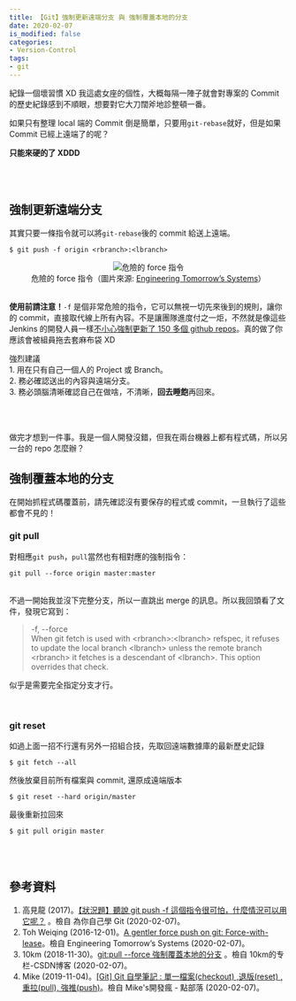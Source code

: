 ```yaml
---
title: 【Git】強制更新遠端分支 與 強制覆蓋本地的分支
date: 2020-02-07
is_modified: false
categories:
- Version-Control
tags:
- git
--- 
```


紀錄一個壞習慣 XD 我這處女座的個性，大概每隔一陣子就會對專案的 Commit 的歷史紀錄感到不順眼，想要對它大刀闊斧地診整頓一番。
 
如果只有整理 local 端的 Commit 倒是簡單，只要用`git-rebase`就好，但是如果 Commit 已經上遠端了的呢？
 
**只能來硬的了 XDDD**

<!--more-->
<br><br>

## 強制更新遠端分支
其實只要一條指令就可以將`git-rebase`後的 commit 給送上遠端。

```shell
$ git push -f origin <rbranch>:<lbranch> 
```

<center> <img src="https://miro.medium.com/max/500/0*XaLzNzYkA6PZjbl9.jpg" alt="危險的 force 指令"></center>
<center class="imgtext">危險的 force 指令（圖片來源: <a href="https://estl.tech/a-gentler-force-push-on-git-force-with-lease-fb15701218df" class="imgtext">Engineering Tomorrow’s Systems</a>）</center>
<br>

**使用前請注意！**`-f` 是個非常危險的指令，它可以無視一切先來後到的規則，讓你的 commit，直接取代線上所有內容。不是讓團隊進度付之一炬，不然就是像這些 Jenkins 的開發人員一樣[不小心強制更新了 150 多個 github repos](https://groups.google.com/forum/#!searchin/jenkinsci-dev/force$20push/jenkinsci-dev/-myjRIPcVwU/mrwn8VkyXagJ)。真的做了你應該會被組員拖去套麻布袋 XD
<br>

<div class="alert info"> 
<div class="head">強烈建議</div>
1. 用在只有自己一個人的 Project 或 Branch。<br>
2. 務必確認送出的內容與遠端分支。<br>
3. 務必頭腦清晰確認自己在做啥，不清晰，<b>回去睡飽</b>再回來。<br>
</div>

<br><br> 

做完才想到一件事。我是一個人開發沒錯，但我在兩台機器上都有程式碼，所以另一台的 repo 怎麼辦？

## 強制覆蓋本地的分支
在開始抓程式碼覆蓋前，請先確認沒有要保存的程式或 commit，一旦執行了這些都會不見的！
<br>

### git pull
對相應`git push`，`pull`當然也有相對應的強制指令：
```shell
git pull --force origin master:master
```

<br> 不過一開始我並沒下完整分支，所以一直跳出 merge 的訊息。所以我回頭看了文件，發現它寫到：

> -f, --force <br>
> When git fetch is used with \<rbranch\>:\<lbranch\> refspec, it refuses to update the local  branch \<lbranch\> unless the remote branch \<rbranch\> it fetches is a descendant of  \<lbranch\>. This option overrides that check.

似乎是需要完全指定分支才行。

<br>

### git reset
如過上面一招不行還有另外一招組合技，先取回遠端數據庫的最新歷史記錄
```shell
$ git fetch --all 
```   

然後放棄目前所有檔案與 commit, 還原成遠端版本
```shell
$ git reset --hard origin/master
```

最後重新拉回來
```shell
$ git pull origin master
```

<br><br> 

## 參考資料 
1. 高見龍 (2017)。[【狀況題】聽說 git push -f 這個指令很可怕，什麼情況可以用它呢？](https://gitbook.tw/chapters/github/using-force-push.html) 。檢自 為你自己學 Git (2020-02-07)。
2. Toh Weiqing (2016-12-01)。[A gentler force push on git: Force-with-lease](https://estl.tech/a-gentler-force-push-on-git-force-with-lease-fb15701218df)。檢自 Engineering Tomorrow’s Systems (2020-02-07)。
3. 10km (2018-11-30)。[git:pull --force 強制覆蓋本地的分支](https://blog.csdn.net/10km/article/details/84669270) 。檢自 10km的专栏-CSDN博客 (2020-02-07)。
4. Mike (2019-11-04)。[[Git] Git 自學筆記 : 單一檔案(checkout) ,退版(reset) ,重拉(pull), 強推(push)](https://dotblogs.com.tw/michaelfang/2016/09/07/git-reset-log-reflog)。檢自 Mike's開發瘋 - 點部落 (2020-02-07)。